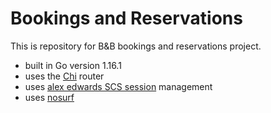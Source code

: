 # Bookings and Reservations

This is repository for B&B bookings and reservations project.

- built in Go version 1.16.1
- uses the [Chi](https://github.com/go-chi/chi) router
- uses [alex edwards SCS session](https://github.com/alexedwards/scs/v2) management
- uses [nosurf](https://github.com/justinas/nosurf) 